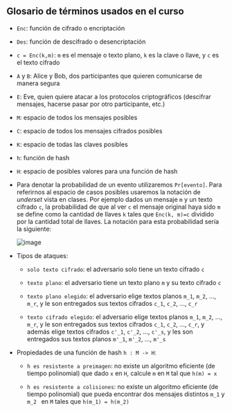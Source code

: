 ## Glosario de términos usados en el curso

- `Enc`: función de cifrado o encriptación

- `Des`: función de descifrado o desencriptación

- `c = Enc(k,m)`: `m` es el mensaje o texto plano, `k` es la clave o llave, y `c` es el texto cifrado

- `A` y `B`: Alice y Bob, dos participantes que quieren comunicarse de manera segura

- `E`: Eve, quien quiere atacar a los protocolos criptográficos (descifrar mensajes, hacerse pasar por otro participante, etc.)

- `M`: espacio de todos los mensajes posibles

- `C`: espacio de todos los mensajes cifrados posibles

- `K`: espacio de todas las claves posibles

- `h`: función de hash

- `H`: espacio de posibles valores para una función de hash

- Para denotar la probabilidad de un evento utilizaremos `Pr[evento]`. Para referirnos al espacio de casos posibles usaremos la notación de *underset* vista en clases. Por ejemplo dados un mensaje `m` y un texto cifrado `c`, la probabilidad de que al ver `c` el mensaje original haya sido `m` se define como la cantidad de llaves `k` tales que `Enc(k, m)=c` dividido por la cantidad total de llaves. La notación para esta probabilidad sería la siguiente:

   ![image](https://user-images.githubusercontent.com/5092030/113487109-77badf80-948c-11eb-9ad0-3596f8b42f68.png)

- Tipos de ataques:

   - `solo texto cifrado`: el adversario solo tiene un texto cifrado `c`

   - `texto plano`: el adversario tiene un texto plano `m` y su texto cifrado `c`
   
   - `texto plano elegido`: el adversario elige textos planos `m_1`, `m_2`, ..., `m_r`, y le son entregados sus textos cifrados `c_1`, `c_2`, ..., `c_r` 

   - `texto cifrado elegido`: el adversario elige textos planos `m_1`, `m_2`, ..., `m_r`, y le son entregados sus textos cifrados `c_1`, `c_2`, ..., `c_r`, y además elige textos cifrados `c'_1`, `c'_2`, ..., `c'_s`, y les son entregados sus textos planos `m'_1`, `m'_2`, ..., `m'_s`


- Propiedades de una función de hash `h : M -> H`:

   - `h es resistente a preimagen`: no existe un algoritmo eficiente (de tiempo polinomial) que dado `x` en `H`, calcule `m` en `M` tal que `h(m) = x`

   - `h es resistente a colisiones`: no existe un algoritmo eficiente (de tiempo polinomial) que pueda encontrar dos mensajes distintos `m_1` y `m_2 ` en `M` tales que `h(m_1) = h(m_2)`